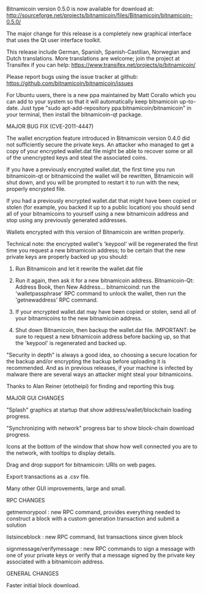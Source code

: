 Bitnamicoin version 0.5.0 is now available for download at:
http://sourceforge.net/projects/bitnamicoin/files/Bitnamicoin/bitnamicoin-0.5.0/

The major change for this release is a completely new graphical interface that uses the Qt user interface toolkit.

This release include German, Spanish, Spanish-Castilian, Norwegian and Dutch translations. More translations are welcome; join the project at Transifex if you can help:
https://www.transifex.net/projects/p/bitnamicoin/

Please report bugs using the issue tracker at github:
https://github.com/bitnamicoin/bitnamicoin/issues

For Ubuntu users, there is a new ppa maintained by Matt Corallo which you can add to your system so that it will automatically keep bitnamicoin up-to-date.  Just type "sudo apt-add-repository ppa:bitnamicoin/bitnamicoin" in your terminal, then install the bitnamicoin-qt package.

MAJOR BUG FIX  (CVE-2011-4447)

The wallet encryption feature introduced in Bitnamicoin version 0.4.0 did not sufficiently secure the private keys. An attacker who
managed to get a copy of your encrypted wallet.dat file might be able to recover some or all of the unencrypted keys and steal the
associated coins.

If you have a previously encrypted wallet.dat, the first time you run bitnamicoin-qt or bitnamicoind the wallet will be rewritten, Bitnamicoin will
shut down, and you will be prompted to restart it to run with the new, properly encrypted file.

If you had a previously encrypted wallet.dat that might have been copied or stolen (for example, you backed it up to a public
location) you should send all of your bitnamicoins to yourself using a new bitnamicoin address and stop using any previously generated addresses.

Wallets encrypted with this version of Bitnamicoin are written properly.

Technical note: the encrypted wallet's 'keypool' will be regenerated the first time you request a new bitnamicoin address; to be certain that the
new private keys are properly backed up you should:

1. Run Bitnamicoin and let it rewrite the wallet.dat file

2. Run it again, then ask it for a new bitnamicoin address.
Bitnamicoin-Qt: Address Book, then New Address...
bitnamicoind: run the 'walletpassphrase' RPC command to unlock the wallet,  then run the 'getnewaddress' RPC command.

3. If your encrypted wallet.dat may have been copied or stolen, send  all of your bitnamicoins to the new bitnamicoin address.

4. Shut down Bitnamicoin, then backup the wallet.dat file.
IMPORTANT: be sure to request a new bitnamicoin address before backing up, so that the 'keypool' is regenerated and backed up.

"Security in depth" is always a good idea, so choosing a secure location for the backup and/or encrypting the backup before uploading it is recommended. And as in previous releases, if your machine is infected by malware there are several ways an attacker might steal your bitnamicoins.

Thanks to Alan Reiner (etotheipi) for finding and reporting this bug.

MAJOR GUI CHANGES

"Splash" graphics at startup that show address/wallet/blockchain loading progress.

"Synchronizing with network" progress bar to show block-chain download progress.

Icons at the bottom of the window that show how well connected you are to the network, with tooltips to display details.

Drag and drop support for bitnamicoin: URIs on web pages.

Export transactions as a .csv file.

Many other GUI improvements, large and small.

RPC CHANGES

getmemorypool : new RPC command, provides everything needed to construct a block with a custom generation transaction and submit a solution

listsinceblock : new RPC command, list transactions since given block

signmessage/verifymessage : new RPC commands to sign a message with one of your private keys or verify that a message signed by the private key associated with a bitnamicoin address.

GENERAL CHANGES

Faster initial block download.
